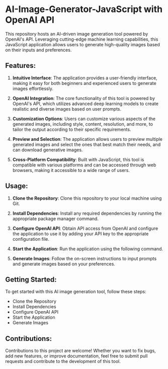 # AI-Image-Generator-JavaScript with OpenAI API
This repository hosts an AI-driven image generation tool powered by OpenAI's API. Leveraging cutting-edge machine learning capabilities, this JavaScript application allows users to generate high-quality images based on their inputs and preferences.

## Features:

1. **Intuitive Interface**: The application provides a user-friendly interface, making it easy for both beginners and experienced users to generate images effortlessly.

2. **OpenAI Integration**: The core functionality of this tool is powered by OpenAI's API, which utilizes advanced deep learning models to create realistic and diverse images based on user prompts.

3. **Customization Options**: Users can customize various aspects of the generated images, including style, content, resolution, and more, to tailor the output according to their specific requirements.

4. **Preview and Selection**: The application allows users to preview multiple generated images and select the ones that best match their needs, and can download generative images.

5. **Cross-Platform Compatibility**: Built with JavaScript, this tool is compatible with various platforms and can be accessed through web browsers, making it accessible to a wide range of users.

## Usage:

1. **Clone the Repository**: Clone this repository to your local machine using Git.

2. **Install Dependencies**: Install any required dependencies by running the appropriate package manager command.


3. **Configure OpenAI API**: Obtain API access from OpenAI and configure the application to use it by adding your API key to the appropriate configuration file.

4. **Start the Application**: Run the application using the following command.


5. **Generate Images**: Follow the on-screen instructions to input prompts and generate images based on your preferences.

## Getting Started:

To get started with this AI image generation tool, follow these steps:

- Clone the Repository
- Install Dependencies
- Configure OpenAI API
- Start the Application
- Generate Images

## Contributions:

Contributions to this project are welcome! Whether you want to fix bugs, add new features, or improve documentation, feel free to submit pull requests and contribute to the development of this tool.

